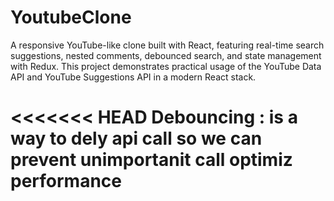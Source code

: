 
# YoutubeClone
A responsive YouTube-like clone built with React, featuring real-time search suggestions, nested comments, debounced search, and state management with Redux. This project demonstrates practical usage of the YouTube Data API and YouTube Suggestions API in a modern React stack.

<<<<<<< HEAD
Debouncing : is a way to dely api  call so we can prevent unimportanit call 
optimiz  performance 
=======

